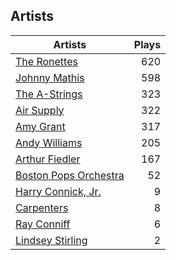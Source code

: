 ## Artists
Artists | Plays 
----- | -----: 
[The Ronettes](/artists/the-ronettes-89545) | 620
[Johnny Mathis](/artists/johnny-mathis-14581) | 598
[The A-Strings](/artists/the-a-strings-30605705) | 323
[Air Supply](/artists/air-supply-2618) | 322
[Amy Grant](/artists/amy-grant-3053) | 317
[Andy Williams](/artists/andy-williams-16425) | 205
[Arthur Fiedler](/artists/arthur-fiedler-122289) | 167
[Boston Pops Orchestra](/artists/boston-pops-orchestra-136372) | 52
[Harry Connick, Jr.](/artists/harry-connick-jr-41411) | 9
[Carpenters](/artists/carpenters-39303) | 8
[Ray Conniff](/artists/ray-conniff-104848) | 6
[Lindsey Stirling](/artists/lindsey-stirling-780013) | 2

